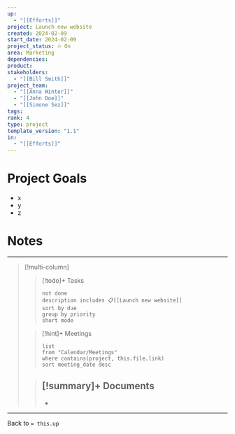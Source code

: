 ```yaml
---
up:
  - "[[Efforts]]"
project: Launch new website
created: 2024-02-09
start_date: 2024-02-09
project_status: 🔥 On
area: Marketing
dependencies: 
product: 
stakeholders:
  - "[[Bill Smith]]"
project_team:
  - "[[Anna Winter]]"
  - "[[John Doe]]"
  - "[[Simone Sez]]"
tags: 
rank: 4
type: project
template_version: "1.1"
in:
  - "[[Efforts]]"
---
```

# Project Goals
- x
- y
- z
# Notes

---

> [!multi-column]
>> [!todo]+ Tasks
>> ``` tasks
>> not done
>> description includes 📋[[Launch new website]]
>> sort by due
>> group by priority
>> short mode
>>```
>
>>[!hint]+ Meetings
>>  ``` dataview
>>  list
>>  from "Calendar/Meetings"
>>  where contains(project, this.file.link)
>>  sort meeting_date desc
>>  ```
>
>> [!summary]+ Documents
>>  -
>>  -

---


Back to `= this.up`